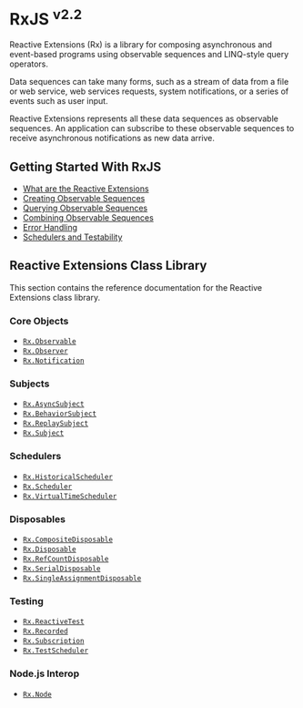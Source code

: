 # RxJS <sup>v2.2</sup>

Reactive Extensions (Rx) is a library for composing asynchronous and event-based programs using observable sequences and LINQ-style query operators.

Data sequences can take many forms, such as a stream of data from a file or web service, web services requests, system notifications, or a series of events such as user input.

Reactive Extensions represents all these data sequences as observable sequences. An application can subscribe to these observable sequences to receive asynchronous notifications as new data arrive. 

## Getting Started With RxJS

- [What are the Reactive Extensions](what.md)
- [Creating Observable Sequences](creating.md)
- [Querying Observable Sequences](querying.md)
- [Combining Observable Sequences](combining.md)
- [Error Handling](errors.md)
- [Schedulers and Testability](schedulers.md)

## Reactive Extensions Class Library

This section contains the reference documentation for the Reactive Extensions class library.

### Core Objects

- [`Rx.Observable`](observable.md)
- [`Rx.Observer`](observer.md)
- [`Rx.Notification`](notification.md)

### Subjects

- [`Rx.AsyncSubject`](asyncsubject.md)
- [`Rx.BehaviorSubject`](behaviorsubject.md)
- [`Rx.ReplaySubject`](replaysubject.md)
- [`Rx.Subject`](subject.md)

### Schedulers

- [`Rx.HistoricalScheduler`](historicalscheduler.md)
- [`Rx.Scheduler`](scheduler.md)
- [`Rx.VirtualTimeScheduler`](virtualtimescheduler.md)

### Disposables

- [`Rx.CompositeDisposable`](compositedisposable.md)
- [`Rx.Disposable`](disposable.md)
- [`Rx.RefCountDisposable`](refcountdisposable.md)
- [`Rx.SerialDisposable`](serialdisposable.md)
- [`Rx.SingleAssignmentDisposable`](singleassignmentdisposable.md)

### Testing

- [`Rx.ReactiveTest`](reactivetest.md)
- [`Rx.Recorded`](recorded.md)
- [`Rx.Subscription`](subscription.md)
- [`Rx.TestScheduler`](testscheduler.md)

### Node.js Interop

- [`Rx.Node`](nodejs.md)
